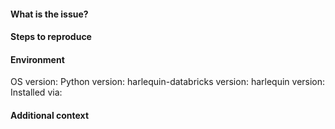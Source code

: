 <!-- Hey there! Thank you for raising an issue with this package!
Note if you have a question about usage or a feature request, use the Discussions board. -->

#### What is the issue?
<!-- Tell us what happens instead of the expected behaviour -->


#### Steps to reproduce
<!-- Provide a minimal example that reproduces the problem -->


#### Environment

OS version: <!-- Windows 11/Linux/macOS etc. -->
Python version: <!-- 3.9/3.10/3.11/3.12 -->
harlequin-databricks version: <!-- ex. 0.5.2 -->
harlequin version: <!-- ex. 1.24.0 -->
Installed via: <!-- pip/conda-forge -->


#### Additional context
<!--- Add any other context about the problem here, screenshots, etc. -->
